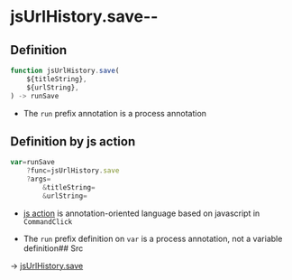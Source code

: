# jsUrlHistory.save--

## Definition

```js.js
function jsUrlHistory.save(
	${titleString},
	${urlString},
) -> runSave
```

- The `run` prefix annotation is a process annotation
## Definition by js action

```js.js
var=runSave
	?func=jsUrlHistory.save
	?args=
		&titleString=
		&urlString=
```

- [js action](#) is annotation-oriented language based on javascript in `CommandClick`

- The `run` prefix definition on `var` is a process annotation, not a variable definition## Src

-> [jsUrlHistory.save](https://github.com/puutaro/CommandClick/blob/master/app/src/main/java/com/puutaro/commandclick/fragment_lib/terminal_fragment/js_interface/system/JsUrlHistory.kt#L19)


